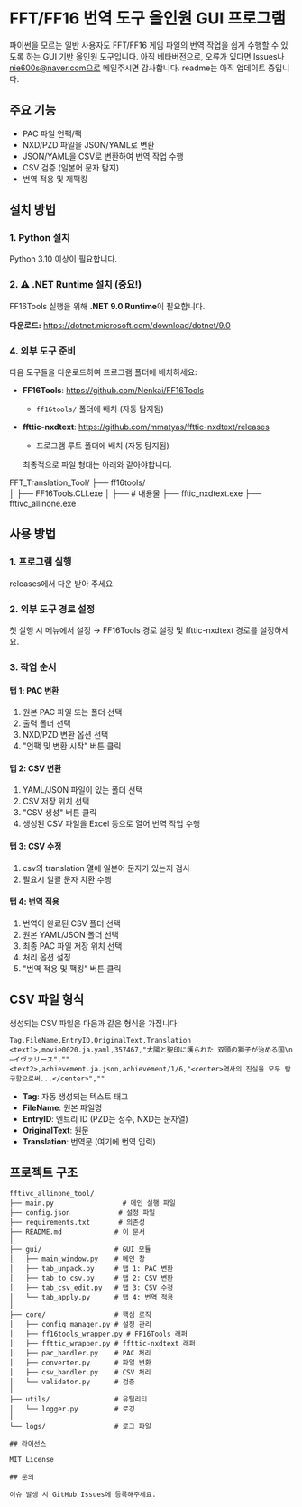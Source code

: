 # FFT/FF16 번역 도구 올인원 GUI 프로그램

파이썬을 모르는 일반 사용자도 FFT/FF16 게임 파일의 번역 작업을 쉽게 수행할 수 있도록 하는 GUI 기반 올인원 도구입니다.
아직 베타버전으로, 오류가 있다면 Issues나 nie600s@naver.com으로 메일주시면 감사합니다.
readme는 아직 업데이트 중입니다.

## 주요 기능

- PAC 파일 언팩/팩
- NXD/PZD 파일을 JSON/YAML로 변환
- JSON/YAML을 CSV로 변환하여 번역 작업 수행
- CSV 검증 (일본어 문자 탐지)
- 번역 적용 및 재팩킹

## 설치 방법

### 1. Python 설치
Python 3.10 이상이 필요합니다.

### 2. ⚠️ .NET Runtime 설치 (중요!)
FF16Tools 실행을 위해 **.NET 9.0 Runtime**이 필요합니다.

**다운로드:** https://dotnet.microsoft.com/download/dotnet/9.0

### 4. 외부 도구 준비
다음 도구들을 다운로드하여 프로그램 폴더에 배치하세요:

- **FF16Tools**: https://github.com/Nenkai/FF16Tools
  - `ff16tools/` 폴더에 배치 (자동 탐지됨)
- **ffttic-nxdtext**: https://github.com/mmatyas/ffttic-nxdtext/releases
  - 프로그램 루트 폴더에 배치 (자동 탐지됨)
 
  최종적으로 파일 형태는 아래와 같아야합니다.

FFT_Translation_Tool/
├── ff16tools/  
│   ├── FF16Tools.CLI.exe
│   ├── # 내용물
├── fftic_nxdtext.exe
├── fftivc_allinone.exe

## 사용 방법

### 1. 프로그램 실행
releases에서 다운 받아 주세요.

### 2. 외부 도구 경로 설정
첫 실행 시 메뉴에서 설정 → FF16Tools 경로 설정 및 ffttic-nxdtext 경로를 설정하세요.

### 3. 작업 순서

#### 탭 1: PAC 변환
1. 원본 PAC 파일 또는 폴더 선택
2. 출력 폴더 선택
3. NXD/PZD 변환 옵션 선택
4. "언팩 및 변환 시작" 버튼 클릭

#### 탭 2: CSV 변환
1. YAML/JSON 파일이 있는 폴더 선택
2. CSV 저장 위치 선택
3. "CSV 생성" 버튼 클릭
4. 생성된 CSV 파일을 Excel 등으로 열어 번역 작업 수행

#### 탭 3: CSV 수정
1. csv의 translation 열에 일본어 문자가 있는지 검사
2. 필요시 일괄 문자 치환 수행

#### 탭 4: 번역 적용
1. 번역이 완료된 CSV 폴더 선택
2. 원본 YAML/JSON 폴더 선택
3. 최종 PAC 파일 저장 위치 선택
4. 처리 옵션 설정
5. "번역 적용 및 팩킹" 버튼 클릭

## CSV 파일 형식

생성되는 CSV 파일은 다음과 같은 형식을 가집니다:

```csv
Tag,FileName,EntryID,OriginalText,Translation
<text1>,movie0020.ja.yaml,357467,"太陽と聖印に護られた 双頭の獅子が治める国\n—イヴァリース",""
<text2>,achievement.ja.json,achievement/1/6,"<center>역사의 진실을 모두 탐구함으로써...</center>",""
```

- **Tag**: 자동 생성되는 텍스트 태그
- **FileName**: 원본 파일명
- **EntryID**: 엔트리 ID (PZD는 정수, NXD는 문자열)
- **OriginalText**: 원문
- **Translation**: 번역문 (여기에 번역 입력)

## 프로젝트 구조

```
fftivc_allinone_tool/
├── main.py                 # 메인 실행 파일
├── config.json            # 설정 파일
├── requirements.txt       # 의존성
├── README.md             # 이 문서
│
├── gui/                  # GUI 모듈
│   ├── main_window.py    # 메인 창
│   ├── tab_unpack.py     # 탭 1: PAC 변환
│   ├── tab_to_csv.py     # 탭 2: CSV 변환
│   ├── tab_csv_edit.py   # 탭 3: CSV 수정
│   └── tab_apply.py      # 탭 4: 번역 적용
│
├── core/                 # 핵심 로직
│   ├── config_manager.py # 설정 관리
│   ├── ff16tools_wrapper.py # FF16Tools 래퍼
│   ├── ffttic_wrapper.py # ffttic-nxdtext 래퍼
│   ├── pac_handler.py    # PAC 처리
│   ├── converter.py      # 파일 변환
│   ├── csv_handler.py    # CSV 처리
│   └── validator.py      # 검증
│
├── utils/                # 유틸리티
│   └── logger.py         # 로깅
│
└── logs/                 # 로그 파일

## 라이선스

MIT License

## 문의

이슈 발생 시 GitHub Issues에 등록해주세요.



